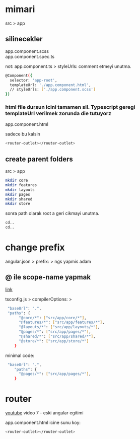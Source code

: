 # mimari

src > app

## silinecekler

app.component.scss <br>
app.component.spec.ts <br>

not: app.component.ts > styleUrls: comment etmeyi unutma.

```.sh
@Component({
  selector: 'app-root',
  templateUrl: './app.component.html',
  // styleUrls: ['./app.component.scss']
})
```

### html file dursun icini tamamen sil. Typescript geregi templateUrl verilmek zorunda die tutuyorz

app.component.html <br>

sadece bu kalsin

```.sh
<router-outlet></router-outlet>
```

## create parent folders

src > app

```.sh
mkdir core
mkdir features
mkdir layouts
mkdir pages
mkdir shared
mkdir store
```

sonra path olarak root a geri cikmayi unutma.

```.sh
cd..
cd..
```

# change prefix

angular.json > prefix: > ngs yapmis adam

## @ ile scope-name yapmak

[link](https://stackoverflow.com/questions/37372816/what-does-symbol-mean-in-import-component-from-angular-core-statem)

tsconfig.js > compilerOptions: >

```.sh
 "baseUrl": ".",
 "paths": {
      "@core/*": ["src/app/core/*"],
      "@features/*": ["src/app/features/*"],
      "@layouts/*": ["src/app/layouts/*"],
      "@pages/*": ["src/app/pages/*"],
      "@shared/*": ["src/app/shared/*"],
      "@store/*": ["src/app/store/*"]
    }
```

minimal code:

```.sh
 "baseUrl": ".",
    "paths": {
      "@pages/*": ["src/app/pages/*"],
    }
```

# router

[youtube](https://www.youtube.com/watch?v=Np3ULAMqwNo)
video 7 - eski angular egitimi

app.component.html icine sunu koy:

```.sh
<router-outlet></router-outlet>
```
